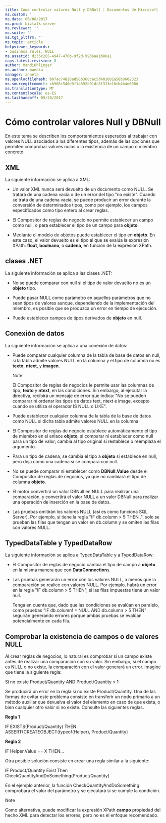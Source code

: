 ```yaml
---
title: Cómo controlar valores Null y DBNull | Documentos de Microsoft
ms.custom: ''
ms.date: 06/08/2017
ms.prod: biztalk-server
ms.reviewer: ''
ms.suite: ''
ms.tgt_pltfrm: ''
ms.topic: article
helpviewer_keywords:
- business rules, NULL
ms.assetid: d235c265-4947-470b-9f2d-9936ae1b88a1
caps.latest.revision: 8
author: MandiOhlinger
ms.author: mandia
manager: anneta
ms.openlocfilehash: b07ac74828a858b368cac5d401081a58b8602323
ms.sourcegitcommit: cb908c540d8f1a692d01dc8f313e16cb4b4e696d
ms.translationtype: MT
ms.contentlocale: es-ES
ms.lasthandoff: 09/20/2017
---
```

# <a name="how-to-handle-null-and-dbnull"></a>Cómo controlar valores Null y DBNull
En este tema se describen los comportamientos esperados al trabajar con valores NULL asociados a los diferentes tipos, además de las opciones que permiten comprobar valores nulos o la existencia de un campo o miembro concreto.  
  
## <a name="xml"></a>XML  
 La siguiente información se aplica a XML:  
  
-   Un valor XML nunca será devuelto de un documento como NULL. Se tratará de una cadena vacía o de un error del tipo "no existe". Cuando se trata de una cadena vacía, se puede producir un error durante la conversión de determinados tipos, como por ejemplo, los campos especificados como tipo entero al crear reglas.  
  
-   El Compositor de reglas de negocio no permite establecer un campo como null, o para establecer el tipo de un campo para **objeto**.  
  
-   Mediante el modelo de objetos puede establecer el tipo en **objeto**. En este caso, el valor devuelto es el tipo al que se evalúa la expresión XPath: **float**, **booleano**, o **cadena**, en función de la expresión XPath.  
  
## <a name="net-classes"></a>clases .NET  
 La siguiente información se aplica a las clases .NET:  
  
-   No se puede comparar con null si el tipo de valor devuelto no es un **objeto** tipo.  
  
-   Puede pasar NULL como parámetro en aquellos parámetros que no sean tipos de valores aunque, dependiendo de la implementación del miembro, es posible que se produzca un error en tiempo de ejecución.  
  
-   Puede establecer campos de tipos derivados de **objeto** en null.  
  
## <a name="data-connection"></a>Conexión de datos  
 La siguiente información se aplica a una conexión de datos:  
  
-   Puede comparar cualquier columna de la tabla de base de datos en null, si la tabla admite valores NULL en la columna y el tipo de columna no es **texto**, **ntext**, y **imagen**.  
  
    > [!NOTE]
    >  El Compositor de reglas de negocios le permite usar las columnas de tipo, **texto** y **ntext**, en las condiciones. Sin embargo, al ejecutar la directiva, recibirá un mensaje de error que indica: "No se pueden comparar ni ordenar los tipos de datos text, ntext e image, excepto cuando se utiliza el operador IS NULL o LIKE".  
  
-   Puede establecer cualquier columna de la tabla de la base de datos como NULL si dicha tabla admite valores NULL en la columna.  
  
-   El Compositor de reglas de negocio establece automáticamente el tipo de miembro en el enlace **objeto**, si comparar ni establecer como null para un tipo de valor; cambia al tipo original si restablece o reemplaza el argumento.  
  
-   Para un tipo de cadena, se cambia el tipo a **objeto** si establece en null, pero deja como una cadena si se compara con null.  
  
-   No se puede comparar ni establecer como **DBNull.Value** desde el Compositor de reglas de negocios, ya que no cambiará el tipo de columna **objeto**.  
  
-   El motor convertirá un valor DBNull en NULL para realizar una comparación, y convertirá el valor NULL a un valor DBNull para realizar una operación de inserción en la base de datos.  
  
-   Las pruebas omitirán los valores NULL (así es como funciona SQL Server). Por ejemplo, si tiene la regla "IF db.column > 5 THEN .", solo se prueban las filas que tengan un valor en db.column y se omiten las filas con valores NULL.  
  
## <a name="typeddatatable-and-typeddatarow"></a>TypedDataTable y TypedDataRow  
 La siguiente información se aplica a TypedDataTable y a TypedDataRow:  
  
-   El Compositor de reglas de negocio cambia el tipo de campo a **objeto** en la misma manera que con **DataConnection**s.  
  
-   Las pruebas generarán un error con los valores NULL, a menos que la comparación se realice con valores NULL. Por ejemplo, habrá un error en la regla "IF db.column > 5 THEN", si las filas impuestas tiene un valor null.  
  
     Tenga en cuenta que, dado que las condiciones se evalúan en paralelo, como pruebas "IF db.column! = NULL AND db.column > 5 THEN" seguirán generando errores porque ambas pruebas se evalúan potencialmente en cada fila.  
  
## <a name="checking-for-null-or-existence"></a>Comprobar la existencia de campos o de valores NULL  
 Al crear reglas de negocios, lo natural es comprobar si un campo existe antes de realizar una comparación con su valor. Sin embargo, si el campo es NULL o no existe, la comparación con el valor generará un error. Imagine que tiene la siguiente regla:  
  
 Si no existe Product/Quantity AND Product/Quantity > 1  
  
 Se producirá un error en la regla si no existe Product/Quantity. Una de las formas de evitar este problema consiste en transferir un nodo primario a un método auxiliar que devuelva el valor del elemento en caso de que exista, o bien cualquier otro valor si no existe. Consulte las siguientes reglas.  
  
 **Regla 1**  
  
 IF EXISTS(Product/Quantity) THEN ASSERT(CREATEOBJECT(typeof(Helper), Product/Quantity)  
  
 **Regla 2**  
  
 IF Helper.Value == X THEN...  
  
 Otra posible solución consiste en crear una regla similar a la siguiente:  
  
 IF Product/Quantity Exist Then CheckQuantityAndDoSomething(Product/Quantity)  
  
 En el ejemplo anterior, la función CheckQuantityAndDoSomething comprobará el valor del parámetro y se ejecutará si se cumple la condición.  
  
> [!NOTE]
>  Como alternativa, puede modificar la expresión XPath **campo** propiedad del hecho XML para detectar los errores, pero no es el enfoque recomendado.